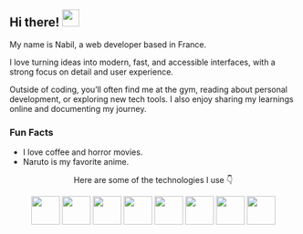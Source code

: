 ## Hi there! <img src="https://media.giphy.com/media/hvRJCLFzcasrR4ia7z/giphy.gif" width = "30px"> 
My name is Nabil, a web developer based in France.  

I love turning ideas into modern, fast, and accessible interfaces, with a strong focus on detail and user experience.  

Outside of coding, you’ll often find me at the gym, reading about personal development, or exploring new tech tools. I also enjoy sharing my learnings online and documenting my journey.  

### Fun Facts  
- I love coffee and horror movies.  
- Naruto is my favorite anime.  

<p align="center">Here are some of the technologies I use 👇</p>

<p align="center">
  <img src="https://cdn.jsdelivr.net/gh/devicons/devicon/icons/html5/html5-original.svg" width="50" />
  <img src="https://cdn.jsdelivr.net/gh/devicons/devicon/icons/css3/css3-original.svg" width="50" />
  <img src="https://cdn.jsdelivr.net/gh/devicons/devicon/icons/javascript/javascript-original.svg" width="50" />
  <img src="https://cdn.jsdelivr.net/gh/devicons/devicon/icons/react/react-original.svg" width="50" />
  <img src="https://cdn.jsdelivr.net/gh/devicons/devicon/icons/vuejs/vuejs-original.svg" width="50" />
  <img src="https://cdn.jsdelivr.net/gh/devicons/devicon/icons/nodejs/nodejs-original.svg" width="50" />
  <img src="https://cdn.jsdelivr.net/gh/devicons/devicon/icons/git/git-original.svg" width="50" />
  <img src="https://cdn.jsdelivr.net/gh/devicons/devicon/icons/github/github-original.svg" width="50" />
</p>
